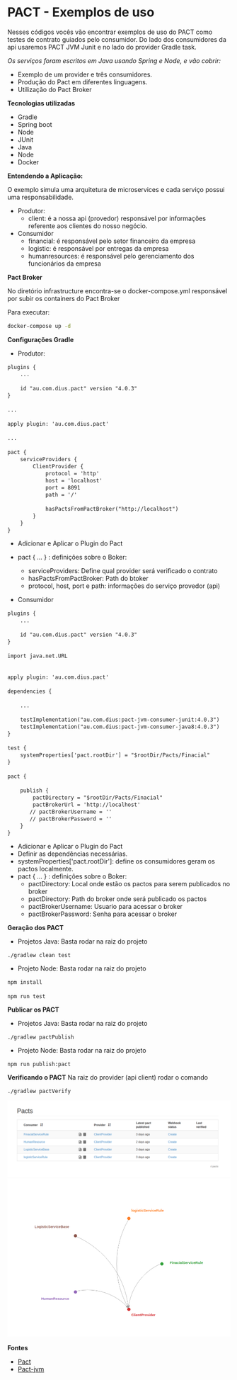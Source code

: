 # PACT - Exemplos de uso

Nesses códigos vocês vão encontrar exemplos de uso do PACT como testes de contrato guiados pelo consumidor. Do lado dos consumidores da api usaremos PACT JVM Junit e no lado do provider Gradle task.

*Os serviços foram escritos em Java usando Spring e Node, e vão cobrir:*

* Exemplo de um provider e três consumidores.
* Produção do Pact em diferentes linguagens.
* Utilização do Pact Broker

**Tecnologias utilizadas**

* Gradle
* Spring boot
* Node
* JUnit
* Java
* Node
* Docker

**Entendendo a Aplicação:**

O exemplo simula uma arquitetura de microservices e cada serviço possui uma responsabilidade. 

* Produtor:
  *  client: é a nossa api (provedor) responsável por informações referente aos clientes do nosso negócio.
* Consumidor
  * financial: é responsável pelo setor financeiro da empresa
  * logistic: é responsável por entregas da empresa
  * humanresources: é responsável pelo gerenciamento dos funcionários da empresa

**Pact Broker**

No diretório infrastructure encontra-se o docker-compose.yml responsável por subir os containers do Pact Broker

Para executar:
```sh
docker-compose up -d
```

**Configurações Gradle**

* Produtor:
  
```
plugins {
	...

	id "au.com.dius.pact" version "4.0.3"
}

...

apply plugin: 'au.com.dius.pact'

...

pact {
    serviceProviders {
        ClientProvider {
            protocol = 'http'
            host = 'localhost'
            port = 8091
            path = '/'

            hasPactsFromPactBroker("http://localhost")
        }
    }
}
```

  * Adicionar e Aplicar o Plugin do Pact
  * pact { ... } : definições sobre o Boker:
    * serviceProviders: Define qual provider será verificado o contrato
    * hasPactsFromPactBroker: Path do btoker
    * protocol, host, port e path: informações do serviço provedor (api)


* Consumidor

```
plugins {
    ...

	id "au.com.dius.pact" version "4.0.3"
}

import java.net.URL


apply plugin: 'au.com.dius.pact'

dependencies {
    
    ...
	
    testImplementation("au.com.dius:pact-jvm-consumer-junit:4.0.3")
    testImplementation("au.com.dius:pact-jvm-consumer-java8:4.0.3")
}

test {
    systemProperties['pact.rootDir'] = "$rootDir/Pacts/Finacial"
} 

pact {
	    
    publish {
        pactDirectory = "$rootDir/Pacts/Finacial"
        pactBrokerUrl = 'http://localhost'
       // pactBrokerUsername = ''
       // pactBrokerPassword = ''
    }
}

```
* Adicionar e Aplicar o Plugin do Pact
* Definir as dependências necessárias.
* systemProperties['pact.rootDir']: define os consumidores geram os pactos localmente.
* pact { ... } : definições sobre o Boker:
  * pactDirectory: Local onde estão os pactos para serem publicados no broker
  * pactDirectory: Path do broker onde será publicado os pactos
  * pactBrokerUsername: Usuario para acessar o broker
  * pactBrokerPassword: Senha para acessar o broker

**Geração dos PACT**

* Projetos Java: Basta rodar na raiz do projeto
```
./gradlew clean test
```
* Projeto Node: Basta rodar na raiz do projeto
```
npm install

npm run test
```
**Publicar os PACT**

* Projetos Java: Basta rodar na raiz do projeto
```
./gradlew pactPublish
```
* Projeto Node: Basta rodar na raiz do projeto
```
npm run publish:pact
```

**Verificando o PACT**
Na raiz do provider (api client) rodar o comando
```
./gradlew pactVerify
```

![Broker PACT](./images/pact.png)
![Relation](./images/relation.png)

**Fontes**
* [Pact](https://docs.pact.io/)
* [Pact-jvm](https://github.com/DiUS/pact-jvm)


